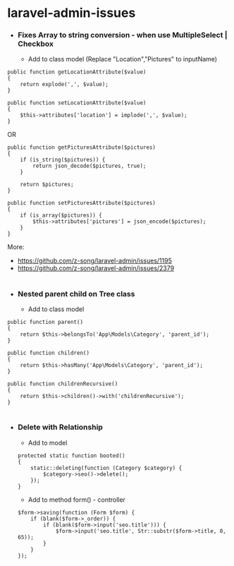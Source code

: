 # laravel-admin-issues


- ### Fixes Array to string conversion - when use MultipleSelect | Checkbox
  - Add to class model (Replace "Location","Pictures" to inputName)
```
public function getLocationAttribute($value)
{
	return explode(',', $value);
}

public function setLocationAttribute($value)
{
	$this->attributes['location'] = implode(',', $value);
}
```
OR
```
public function getPicturesAttribute($pictures)
{
    if (is_string($pictures)) {
        return json_decode($pictures, true);
    }

    return $pictures;
}

public function setPicturesAttribute($pictures)
{
    if (is_array($pictures)) {
        $this->attributes['pictures'] = json_encode($pictures);
    }
}
```
More:
- https://github.com/z-song/laravel-admin/issues/1195
- https://github.com/z-song/laravel-admin/issues/2379

#
- ### Nested parent child on Tree class
	- Add to class model
```
public function parent()
{
	return $this->belongsTo('App\Models\Category', 'parent_id');
}

public function children()
{
	return $this->hasMany('App\Models\Category', 'parent_id');
}

public function childrenRecursive()
{
	return $this->children()->with('childrenRecursive');
}
```

#
- ### Delete with Relationship
	-  Add to model
	```
	protected static function booted()
    {
        static::deleting(function (Category $category) {
            $category->seo()->delete();
        });
    }
	```
	- Add to method form() - controller
	```
	$form->saving(function (Form $form) {
		if (blank($form->_order)) {
			if (blank($form->input('seo.title'))) {
				$form->input('seo.title', Str::substr($form->title, 0, 65));
			}
		}
	});
	```
	
#	
